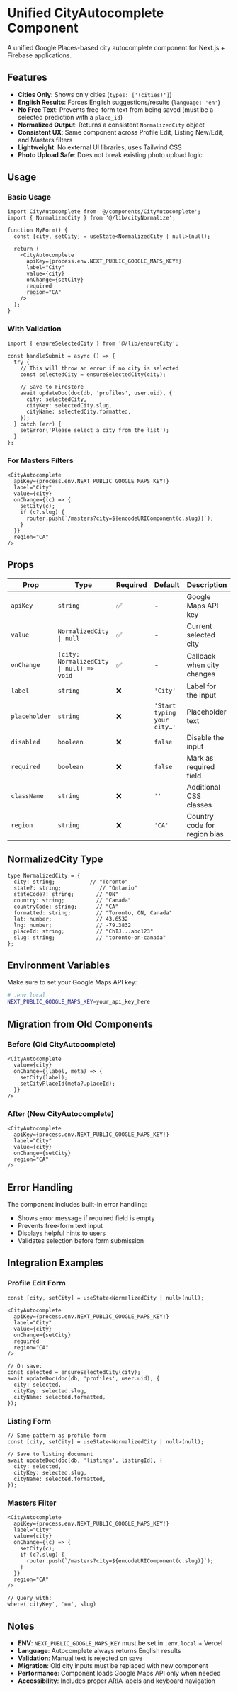 # Unified CityAutocomplete Component

A unified Google Places-based city autocomplete component for Next.js + Firebase applications.

## Features

- **Cities Only**: Shows only cities (`types: ['(cities)']`)
- **English Results**: Forces English suggestions/results (`language: 'en'`)
- **No Free Text**: Prevents free-form text from being saved (must be a selected prediction with a `place_id`)
- **Normalized Output**: Returns a consistent `NormalizedCity` object
- **Consistent UX**: Same component across Profile Edit, Listing New/Edit, and Masters filters
- **Lightweight**: No external UI libraries, uses Tailwind CSS
- **Photo Upload Safe**: Does not break existing photo upload logic

## Usage

### Basic Usage

```tsx
import CityAutocomplete from '@/components/CityAutocomplete';
import { NormalizedCity } from '@/lib/cityNormalize';

function MyForm() {
  const [city, setCity] = useState<NormalizedCity | null>(null);

  return (
    <CityAutocomplete
      apiKey={process.env.NEXT_PUBLIC_GOOGLE_MAPS_KEY!}
      label="City"
      value={city}
      onChange={setCity}
      required
      region="CA"
    />
  );
}
```

### With Validation

```tsx
import { ensureSelectedCity } from '@/lib/ensureCity';

const handleSubmit = async () => {
  try {
    // This will throw an error if no city is selected
    const selectedCity = ensureSelectedCity(city);
    
    // Save to Firestore
    await updateDoc(doc(db, 'profiles', user.uid), {
      city: selectedCity,
      cityKey: selectedCity.slug,
      cityName: selectedCity.formatted,
    });
  } catch (err) {
    setError('Please select a city from the list');
  }
};
```

### For Masters Filters

```tsx
<CityAutocomplete
  apiKey={process.env.NEXT_PUBLIC_GOOGLE_MAPS_KEY!}
  label="City"
  value={city}
  onChange={(c) => {
    setCity(c);
    if (c?.slug) {
      router.push(`/masters?city=${encodeURIComponent(c.slug)}`);
    }
  }}
  region="CA"
/>
```

## Props

| Prop | Type | Required | Default | Description |
|------|------|----------|---------|-------------|
| `apiKey` | `string` | ✅ | - | Google Maps API key |
| `value` | `NormalizedCity \| null` | ✅ | - | Current selected city |
| `onChange` | `(city: NormalizedCity \| null) => void` | ✅ | - | Callback when city changes |
| `label` | `string` | ❌ | `'City'` | Label for the input |
| `placeholder` | `string` | ❌ | `'Start typing your city…'` | Placeholder text |
| `disabled` | `boolean` | ❌ | `false` | Disable the input |
| `required` | `boolean` | ❌ | `false` | Mark as required field |
| `className` | `string` | ❌ | `''` | Additional CSS classes |
| `region` | `string` | ❌ | `'CA'` | Country code for region bias |

## NormalizedCity Type

```tsx
type NormalizedCity = {
  city: string;           // "Toronto"
  state?: string;            // "Ontario"
  stateCode?: string;       // "ON"
  country: string;          // "Canada"
  countryCode: string;      // "CA"
  formatted: string;        // "Toronto, ON, Canada"
  lat: number;              // 43.6532
  lng: number;              // -79.3832
  placeId: string;          // "ChIJ...abc123"
  slug: string;             // "toronto-on-canada"
};
```

## Environment Variables

Make sure to set your Google Maps API key:

```bash
# .env.local
NEXT_PUBLIC_GOOGLE_MAPS_KEY=your_api_key_here
```

## Migration from Old Components

### Before (Old CityAutocomplete)
```tsx
<CityAutocomplete 
  value={city} 
  onChange={(label, meta) => { 
    setCity(label); 
    setCityPlaceId(meta?.placeId); 
  }} 
/>
```

### After (New CityAutocomplete)
```tsx
<CityAutocomplete
  apiKey={process.env.NEXT_PUBLIC_GOOGLE_MAPS_KEY!}
  label="City"
  value={city}
  onChange={setCity}
  region="CA"
/>
```

## Error Handling

The component includes built-in error handling:

- Shows error message if required field is empty
- Prevents free-form text input
- Displays helpful hints to users
- Validates selection before form submission

## Integration Examples

### Profile Edit Form
```tsx
const [city, setCity] = useState<NormalizedCity | null>(null);

<CityAutocomplete
  apiKey={process.env.NEXT_PUBLIC_GOOGLE_MAPS_KEY!}
  label="City"
  value={city}
  onChange={setCity}
  required
  region="CA"
/>

// On save:
const selected = ensureSelectedCity(city);
await updateDoc(doc(db, 'profiles', user.uid), {
  city: selected,
  cityKey: selected.slug,
  cityName: selected.formatted,
});
```

### Listing Form
```tsx
// Same pattern as profile form
const [city, setCity] = useState<NormalizedCity | null>(null);

// Save to listing document
await updateDoc(doc(db, 'listings', listingId), {
  city: selected,
  cityKey: selected.slug,
  cityName: selected.formatted,
});
```

### Masters Filter
```tsx
<CityAutocomplete
  apiKey={process.env.NEXT_PUBLIC_GOOGLE_MAPS_KEY!}
  label="City"
  value={city}
  onChange={(c) => {
    setCity(c);
    if (c?.slug) {
      router.push(`/masters?city=${encodeURIComponent(c.slug)}`);
    }
  }}
  region="CA"
/>

// Query with:
where('cityKey', '==', slug)
```

## Notes

- **ENV**: `NEXT_PUBLIC_GOOGLE_MAPS_KEY` must be set in `.env.local` + Vercel
- **Language**: Autocomplete always returns English results
- **Validation**: Manual text is rejected on save
- **Migration**: Old city inputs must be replaced with new component
- **Performance**: Component loads Google Maps API only when needed
- **Accessibility**: Includes proper ARIA labels and keyboard navigation
